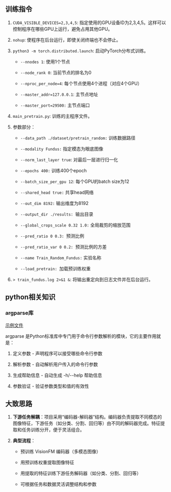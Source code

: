 ## 训练指令

1. `CUDA_VISIBLE_DEVICES=2,3,4,5`: 指定使用的GPU设备ID为2,3,4,5。这样可以控制程序在哪些GPU上运行，避免占用其他GPU。

2. `nohup`: 使程序在后台运行，即使关闭终端也不会停止。

3. `python3 -m torch.distributed.launch`: 启动PyTorch分布式训练。

   - `--nnodes 1`: 使用1个节点

   - `--node_rank 0`: 当前节点的排名为0

   - `--nproc_per_node=4`: 每个节点使用4个进程（对应4个GPU）

   - `--master_addr=127.0.0.1`: 主节点地址

   - `--master_port=29500:` 主节点端口

4. `main_pretrain.py`: 训练的主程序文件。

5. 参数部分：

   - `--data_path ./dataset/pretrain_random:` 训练数据路径

   - `--modality Fundus:` 指定模态为眼底图像

   - `--norm_last_layer true`: 对最后一层进行归一化

   - `--epochs 400:` 训练400个epoch

   - `--batch_size_per_gpu 12`: 每个GPU的batch size为12

   - `--shared_head true:` 共享head网络

   - `--out_dim 8192:` 输出维度为8192

   - `--output_dir ./results: `输出目录

   - `--global_crops_scale 0.32 1.0:` 全局裁剪的缩放范围

   - `--pred_ratio 0 0.3: `预测比例

   - `--pred_ratio_var 0 0.2: `预测比例的方差

   - `--name Train_Random_Fundus:` 实验名称

   - `--load_pretrain: `加载预训练权重

6. `> train_fundus.log 2>&1 &`: 将输出重定向到日志文件并在后台运行。

## python相关知识

### argparse库

[示例文件](draft.py)

argparse 是Python标准库中专门用于命令行参数解析的模块，它的主要作用就是：

1. 定义参数 - 声明程序可以接受哪些命令行参数

2. 解析参数 - 自动解析用户传入的命令行参数

3. 生成帮助信息 - 自动生成 -h/--help 帮助信息

4. 参数验证 - 验证参数类型和值的有效性

## 大致思路

1. **下游任务解耦**：项目采用“编码器-解码器”结构。编码器负责提取不同模态的图像特征，下游任务（如分类、分割、回归等）由不同的解码器完成。特征提取和任务训练分开，便于灵活组合。

2. **典型流程**：

   * 预训练 VisionFM 编码器（多模态图像）

   * 用预训练权重提取图像特征

   * 用提取的特征训练下游任务解码器（如分类、分割、回归等）

   * 可根据任务和数据灵活调整结构和参数
